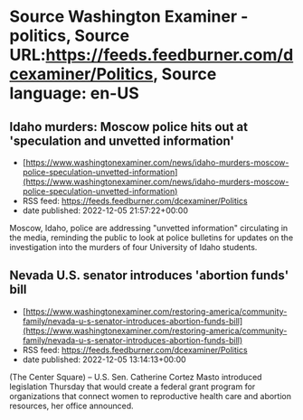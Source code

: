 # Source Washington Examiner - politics, Source URL:https://feeds.feedburner.com/dcexaminer/Politics, Source language: en-US

## Idaho murders: Moscow police hits out at 'speculation and unvetted information'
 - [https://www.washingtonexaminer.com/news/idaho-murders-moscow-police-speculation-unvetted-information](https://www.washingtonexaminer.com/news/idaho-murders-moscow-police-speculation-unvetted-information)
 - RSS feed: https://feeds.feedburner.com/dcexaminer/Politics
 - date published: 2022-12-05 21:57:22+00:00

Moscow, Idaho, police are addressing "unvetted information" circulating in the media, reminding the public to look at police bulletins for updates on the investigation into the murders of four University of Idaho students.

## Nevada U.S. senator introduces 'abortion funds' bill
 - [https://www.washingtonexaminer.com/restoring-america/community-family/nevada-u-s-senator-introduces-abortion-funds-bill](https://www.washingtonexaminer.com/restoring-america/community-family/nevada-u-s-senator-introduces-abortion-funds-bill)
 - RSS feed: https://feeds.feedburner.com/dcexaminer/Politics
 - date published: 2022-12-05 13:14:13+00:00

(The Center Square) – U.S. Sen. Catherine Cortez Masto introduced legislation Thursday that would create a federal grant program for organizations that connect women to reproductive health care and abortion resources, her office announced.
